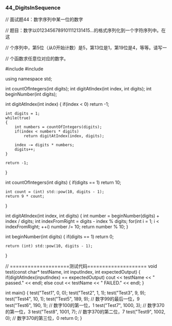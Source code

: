 ### 44_DigitsInSequence

// 面试题44：数字序列中某一位的数字

// 题目：数字以0123456789101112131415…的格式序列化到一个字符序列中。在这

// 个序列中，第5位（从0开始计数）是5，第13位是1，第19位是4，等等。请写一

// 个函数求任意位对应的数字。

#include <iostream>
#include <algorithm>

using namespace std;

int countOfIntegers(int digits);
int digitAtIndex(int index, int digits);
int beginNumber(int digits);

int digitAtIndex(int index)
{
	if(index < 0)
		return -1;

	int digits = 1;
	while(true)
	{
		int numbers = countOfIntegers(digits);
		if(index < numbers * digits)
			return digitAtIndex(index, digits);

		index -= digits * numbers;
		digits++;
	}

	return -1;
}

int countOfIntegers(int digits)
{
	if(digits == 1)
		return 10;

	int count = (int) std::pow(10, digits - 1);
	return 9 * count;
}

int digitAtIndex(int index, int digits)
{
	int number = beginNumber(digits) + index / digits;
	int indexFromRight = digits - index % digits;
	for(int i = 1; i < indexFromRight; ++i)
		number /= 10;
	return number % 10;
}

int beginNumber(int digits)
{
	if(digits == 1)
		return 0;

	return (int) std::pow(10, digits - 1);
}

// ====================测试代码====================
void test(const char* testName, int inputIndex, int expectedOutput)
{
	if(digitAtIndex(inputIndex) == expectedOutput)
		cout << testName << " passed." << endl;
	else
		cout << testName << " FAILED." << endl;
}


int main()
{
	test("Test1", 0, 0);
	test("Test2", 1, 1);
	test("Test3", 9, 9);
	test("Test4", 10, 1);
	test("Test5", 189, 9);  // 数字99的最后一位，9
	test("Test6", 190, 1);  // 数字100的第一位，1
	test("Test7", 1000, 3); // 数字370的第一位，3
	test("Test8", 1001, 7); // 数字370的第二位，7
	test("Test9", 1002, 0); // 数字370的第三位，0
	return 0;
}
